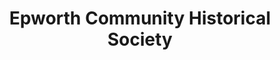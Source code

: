 ---
layout: repo
title: "Epworth Community Historical Society"
id: 12149
permalink: repos/12149/
---